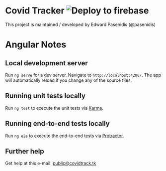 # Covid Tracker ![Deploy to firebase](https://github.com/covid19track/covid-tracker/workflows/Deploy%20to%20firebase/badge.svg)
This project is maintained / developed by Edward Pasenidis (@pasenidis) 

# Angular Notes

## Local development server

Run `ng serve` for a dev server. Navigate to `http://localhost:4200/`. The app will automatically reload if you change any of the source files.

## Running unit tests locally

Run `ng test` to execute the unit tests via [Karma](https://karma-runner.github.io).

## Running end-to-end tests locally

Run `ng e2e` to execute the end-to-end tests via [Protractor](http://www.protractortest.org/).

## Further help

Get help at this e-mail: [public@covidtrack.tk](mailto:public@covidtrack.tk)
